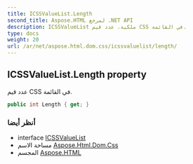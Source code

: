 ```yaml
---
title: ICSSValueList.Length
second_title: Aspose.HTML لمرجع .NET API
description: ICSSValueList ملكية. عدد قيم CSS في القائمة.
type: docs
weight: 20
url: /ar/net/aspose.html.dom.css/icssvaluelist/length/
---
```

## ICSSValueList.Length property

عدد قيم CSS في القائمة.

```csharp
public int Length { get; }
```

### أنظر أيضا

* interface [ICSSValueList](../)
* مساحة الاسم [Aspose.Html.Dom.Css](../../icssvaluelist/)
* المجسم [Aspose.HTML](../../../)



